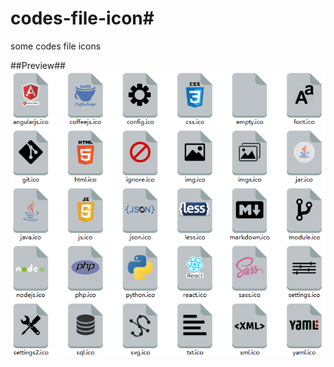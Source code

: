 # codes-file-icon#
some codes file icons

##Preview##
![preview](https://raw.githubusercontent.com/hxsf/codes-file-icon/master/preview.png)
